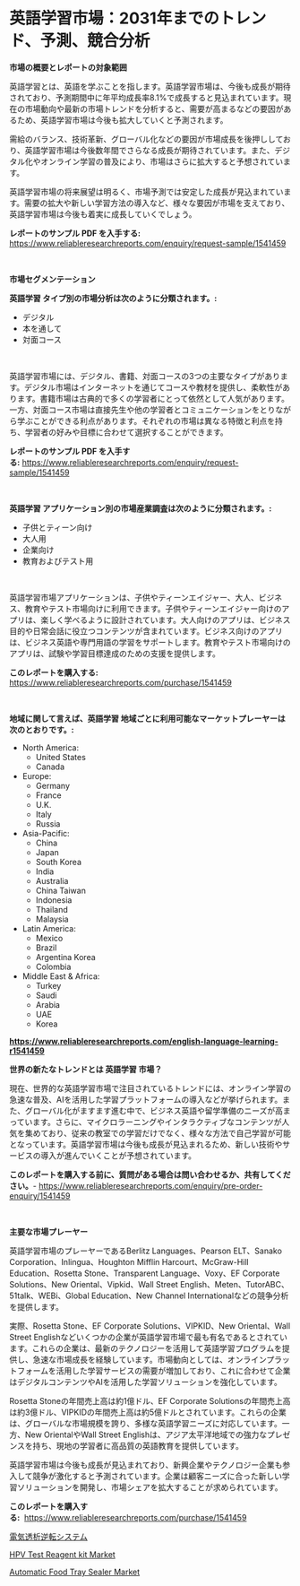 <p><h1>英語学習市場：2031年までのトレンド、予測、競合分析</h1></p><p><strong>市場の概要とレポートの対象範囲</strong></p>
<p><p>英語学習とは、英語を学ぶことを指します。英語学習市場は、今後も成長が期待されており、予測期間中に年平均成長率8.1%で成長すると見込まれています。現在の市場動向や最新の市場トレンドを分析すると、需要が高まるなどの要因があるため、英語学習市場は今後も拡大していくと予測されます。</p><p>需給のバランス、技術革新、グローバル化などの要因が市場成長を後押ししており、英語学習市場は今後数年間でさらなる成長が期待されています。また、デジタル化やオンライン学習の普及により、市場はさらに拡大すると予想されています。</p><p>英語学習市場の将来展望は明るく、市場予測では安定した成長が見込まれています。需要の拡大や新しい学習方法の導入など、様々な要因が市場を支えており、英語学習市場は今後も着実に成長していくでしょう。</p></p>
<p><strong>レポートのサンプル PDF を入手する:</strong> <a href="https://www.reliableresearchreports.com/enquiry/request-sample/1541459">https://www.reliableresearchreports.com/enquiry/request-sample/1541459</a></p>
<p>&nbsp;</p>
<p><strong>市場セグメンテーション</strong></p>
<p><strong>英語学習 タイプ別の市場分析は次のように分類されます。:</strong></p>
<p><ul><li>デジタル</li><li>本を通して</li><li>対面コース</li></ul></p>
<p>&nbsp;</p>
<p><p>英語学習市場には、デジタル、書籍、対面コースの3つの主要なタイプがあります。デジタル市場はインターネットを通じてコースや教材を提供し、柔軟性があります。書籍市場は古典的で多くの学習者にとって依然として人気があります。一方、対面コース市場は直接先生や他の学習者とコミュニケーションをとりながら学ぶことができる利点があります。それぞれの市場は異なる特徴と利点を持ち、学習者の好みや目標に合わせて選択することができます。</p></p>
<p><strong>レポートのサンプル PDF を入手する:</strong>&nbsp;<a href="https://www.reliableresearchreports.com/enquiry/request-sample/1541459">https://www.reliableresearchreports.com/enquiry/request-sample/1541459</a></p>
<p>&nbsp;</p>
<p><strong> 英語学習 アプリケーション別の市場産業調査は次のように分類されます。:</strong></p>
<p><ul><li>子供とティーン向け</li><li>大人用</li><li>企業向け</li><li>教育およびテスト用</li></ul></p>
<p>&nbsp;</p>
<p><p>英語学習市場アプリケーションは、子供やティーンエイジャー、大人、ビジネス、教育やテスト市場向けに利用できます。子供やティーンエイジャー向けのアプリは、楽しく学べるように設計されています。大人向けのアプリは、ビジネス目的や日常会話に役立つコンテンツが含まれています。ビジネス向けのアプリは、ビジネス英語や専門用語の学習をサポートします。教育やテスト市場向けのアプリは、試験や学習目標達成のための支援を提供します。</p></p>
<p><strong>このレポートを購入する:</strong>&nbsp; <a href="https://www.reliableresearchreports.com/purchase/1541459">https://www.reliableresearchreports.com/purchase/1541459</a></p>
<p>&nbsp;</p>
<p><strong>地域に関して言えば、英語学習 地域ごとに利用可能なマーケットプレーヤーは次のとおりです。:</strong></p>
<p><ul>
    <li>
        North America:
        <ul>
            <li>United States</li>
            <li>Canada</li>
        </ul>
    </li>
    <li>
        Europe:
        <ul>
            <li>Germany</li>
            <li>France</li>
            <li>U.K.</li>
            <li>Italy</li>
            <li>Russia</li>
        </ul>
    </li>
    <li>
        Asia-Pacific:
        <ul>
            <li>China</li>
            <li>Japan</li>
            <li>South Korea</li>
            <li>India</li>
            <li>Australia</li>
            <li>China Taiwan</li>
            <li>Indonesia</li>
            <li>Thailand</li>
            <li>Malaysia</li>
        </ul>
    </li>
    <li>
        Latin America:
        <ul>
            <li>Mexico</li>
            <li>Brazil</li>
            <li>Argentina Korea</li>
            <li>Colombia</li>
        </ul>
    </li>
    <li>
        Middle East & Africa:
        <ul>
            <li>Turkey</li>
            <li>Saudi</li>
            <li>Arabia</li>
            <li>UAE</li>
            <li>Korea</li>
        </ul>
    </li>
    </ul></p>
<p><strong><a href="https://www.reliableresearchreports.com/english-language-learning-r1541459">https://www.reliableresearchreports.com/english-language-learning-r1541459</a></strong>&nbsp;</p>
<p><strong>世界の新たなトレンドとは 英語学習 市場？</strong></p>
<p><p>現在、世界的な英語学習市場で注目されているトレンドには、オンライン学習の急速な普及、AIを活用した学習プラットフォームの導入などが挙げられます。また、グローバル化がますます進む中で、ビジネス英語や留学準備のニーズが高まっています。さらに、マイクロラーニングやインタラクティブなコンテンツが人気を集めており、従来の教室での学習だけでなく、様々な方法で自己学習が可能となっています。英語学習市場は今後も成長が見込まれるため、新しい技術やサービスの導入が進んでいくことが予想されています。</p></p>
<p><strong>このレポートを購入する前に、質問がある場合は問い合わせるか、共有してください。</strong>- <a href="https://www.reliableresearchreports.com/enquiry/pre-order-enquiry/1541459">https://www.reliableresearchreports.com/enquiry/pre-order-enquiry/1541459</a></p>
<p>&nbsp;</p>
<p><strong>主要な市場プレーヤー</strong></p>
<p><p>英語学習市場のプレーヤーであるBerlitz Languages、Pearson ELT、Sanako Corporation、Inlingua、Houghton Mifflin Harcourt、McGraw-Hill Education、Rosetta Stone、Transparent Language、Voxy、EF Corporate Solutions、New Oriental、Vipkid、Wall Street English、Meten、TutorABC、51talk、WEBi、Global Education、New Channel Internationalなどの競争分析を提供します。 </p><p>実際、Rosetta Stone、EF Corporate Solutions、VIPKID、New Oriental、Wall Street Englishなどいくつかの企業が英語学習市場で最も有名であるとされています。これらの企業は、最新のテクノロジーを活用して英語学習プログラムを提供し、急速な市場成長を経験しています。市場動向としては、オンラインプラットフォームを活用した学習サービスの需要が増加しており、これに合わせて企業はデジタルコンテンツやAIを活用した学習ソリューションを強化しています。</p><p>Rosetta Stoneの年間売上高は約1億ドル、EF Corporate Solutionsの年間売上高は約3億ドル、VIPKIDの年間売上高は約5億ドルとされています。これらの企業は、グローバルな市場規模を誇り、多様な英語学習ニーズに対応しています。一方、New OrientalやWall Street Englishは、アジア太平洋地域での強力なプレゼンスを持ち、現地の学習者に高品質の英語教育を提供しています。 </p><p>英語学習市場は今後も成長が見込まれており、新興企業やテクノロジー企業も参入して競争が激化すると予測されています。企業は顧客ニーズに合った新しい学習ソリューションを開発し、市場シェアを拡大することが求められています。</p></p>
<p><strong>このレポートを購入する:</strong>&nbsp;&nbsp;<a href="https://www.reliableresearchreports.com/purchase/1541459">https://www.reliableresearchreports.com/purchase/1541459</a></p>
<p><p><a href="https://github.com/SantosDicki04/Market-Research-Report-List-1/blob/main/819384929713.md">電気透析逆転システム</a></p><p><a href="https://www.linkedin.com/pulse/hpv-test-reagent-kit-market-size-trends-complete-industry-hdu1e?trackingId=pIw1jn%2BguRqHaSzZNACttA%3D%3D">HPV Test Reagent kit Market</a></p><p><a href="https://www.linkedin.com/pulse/automatic-food-tray-sealer-market-analysis-sze-forecasted-oef0e?trackingId=mz3azDbmDQseUH9qeaTeZg%3D%3D">Automatic Food Tray Sealer Market</a></p></p>